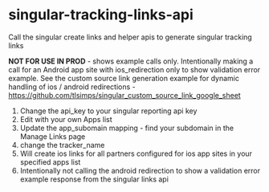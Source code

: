 # singular-tracking-links-api
Call the singular create links and helper apis to generate singular tracking links

**NOT FOR USE IN PROD** - shows example calls only. Intentionally making a call for an Android app site with ios_redirection only to show validation error example. See the custom source link generation example for dynamic handling of ios / android redirections - https://github.com/tlsimps/singular_custom_source_link_google_sheet 

1. Change the api_key to your singular reporting api key
2. Edit with your own Apps list
3. Update the app_subomain mapping - find your subdomain in the Manage Links page
4. change the tracker_name
5. Will create ios links for all partners configured for ios app sites in your specified apps list
6. Intentionally not calling the android redirection to show a validation error example response from the singular links api
